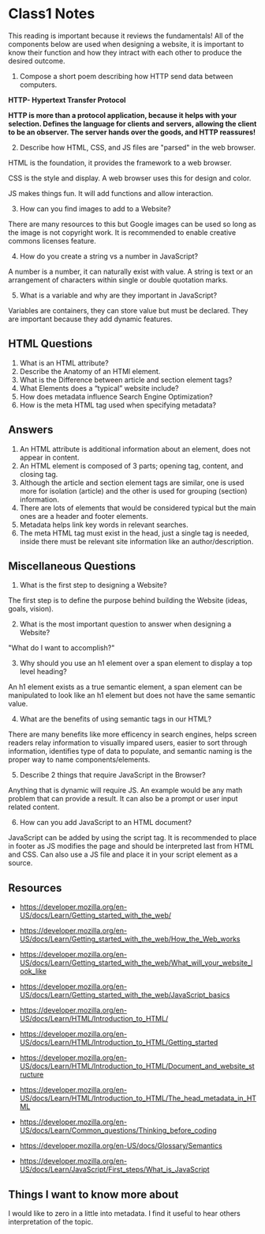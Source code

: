 # Class1 Notes

This reading is important because it reviews the fundamentals! All of the components below are used when designing a website, it is important to know their function and how they intract with each other to produce the desired outcome.

1. Compose a short poem describing how HTTP send data between computers.

<strong>HTTP- Hypertext Transfer Protocol

HTTP is more than a protocol application, because it helps with your selection.
Defines the language for clients and servers, allowing the client to be an observer.
The server hands over the goods, and HTTP reassures!</strong>

2. Describe how HTML, CSS, and JS files are "parsed" in the web browser.

HTML is the foundation, it provides the framework to a web browser.

CSS is the style and display. A web browser uses this for design and color.

JS makes things fun. It will add functions and allow interaction.

3. How can you find images to add to a Website?

There are many resources to this but Google images can be used so long as the image is not copyright work. It is recommended to enable creative commons licenses feature.

4. How do you create a string vs a number in JavaScript?

A number is a number, it can naturally exist with value. A string is text or an arrangement of characters within single or double quotation marks.

5. What is a variable and why are they important in JavaScript?

Variables are containers, they can store value but must be declared. They are important because they add dynamic features.

## HTML Questions

1. What is an HTML attribute?
2. Describe the Anatomy of an HTMl element.
3. What is the Difference between article and section element tags?
4. What Elements does a “typical” website include?
5. How does metadata influence Search Engine Optimization?
6. How is the meta HTML tag used when specifying metadata?

## Answers

1. An HTML attribute is additional information about an element, does not appear in content.
2. An HTML element is composed of 3 parts; opening tag, content, and closing tag.
3. Although the article and section element tags are similar, one is used more for isolation (article) and the other is used for grouping (section) information.
4. There are lots of elements that would be considered typical but the main ones are a header and footer elements.
5. Metadata helps link key words in relevant searches.
6. The meta HTML tag must exist in the head, just a single tag is needed, inside there must be relevant site information like an author/description.

## Miscellaneous Questions

1. What is the first step to designing a Website?

The first step is to define the purpose behind building the Website (ideas, goals, vision).

2. What is the most important question to answer when designing a Website?

"What do I want to accomplish?"

3. Why should you use an h1 element over a span element to display a top level heading?

An h1 element exists as a true semantic element, a span element can be manipulated to look like an h1 element but does not have the same semantic value.

4. What are the benefits of using semantic tags in our HTML?

There are many benefits like more efficency in search engines, helps screen readers relay information to visually impared users, easier to sort through information, identifies type of data to populate, and semantic naming is the proper way to name components/elements.

5. Describe 2 things that require JavaScript in the Browser?

Anything that is dynamic will require JS. An example would be any math problem that can provide a result. It can also be a prompt or user input related content. 

6. How can you add JavaScript to an HTML document?

JavaScript can be added by using the script tag. It is recommended to place in footer as JS modifies the page and should be interpreted last from HTML and CSS. Can also use a JS file and place it in your script element as a source.

## Resources

- https://developer.mozilla.org/en-US/docs/Learn/Getting_started_with_the_web/

- https://developer.mozilla.org/en-US/docs/Learn/Getting_started_with_the_web/How_the_Web_works
- https://developer.mozilla.org/en-US/docs/Learn/Getting_started_with_the_web/What_will_your_website_look_like
- https://developer.mozilla.org/en-US/docs/Learn/Getting_started_with_the_web/JavaScript_basics

- https://developer.mozilla.org/en-US/docs/Learn/HTML/Introduction_to_HTML/

- https://developer.mozilla.org/en-US/docs/Learn/HTML/Introduction_to_HTML/Getting_started

- https://developer.mozilla.org/en-US/docs/Learn/HTML/Introduction_to_HTML/Document_and_website_structure
- https://developer.mozilla.org/en-US/docs/Learn/HTML/Introduction_to_HTML/The_head_metadata_in_HTML

- https://developer.mozilla.org/en-US/docs/Learn/Common_questions/Thinking_before_coding

- https://developer.mozilla.org/en-US/docs/Glossary/Semantics

- https://developer.mozilla.org/en-US/docs/Learn/JavaScript/First_steps/What_is_JavaScript

## Things I want to know more about

I would like to zero in a little into metadata. I find it useful to hear others interpretation of the topic.